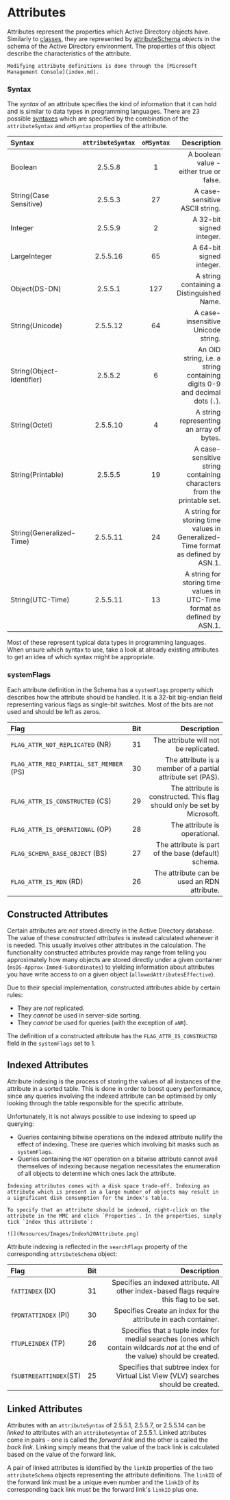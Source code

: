 # Attributes
Attributes represent the properties which Active Directory objects have. Similarly to [classes](Classes.md), they are represented by [attributeSchema](https://learn.microsoft.com/en-us/windows/win32/ad/characteristics-of-attributes) *objects* in the schema of the Active Directory environment. The properties of this object describe the characteristics of the attribute.

```admonish tip title="How-To: Modify an Attribute Definition in the AD Schema" collapsible=true
Modifying attribute definitions is done through the [Microsoft Management Console](index.md).
```

### Syntax
The *syntax* of an attribute specifies the kind of information that it can hold and is similar to data types in programming languages. There are 23 possible [syntaxes](https://learn.microsoft.com/en-us/windows/win32/adschema/syntaxes) which are specified by the combination of the `attributeSyntax` and `oMSyntax` properties of the attribute.

|Syntax|`attributeSyntax`|`oMSyntax`|Description|
|:--|:--:|:--:|--:|
|Boolean|2.5.5.8|1|A boolean value - either true or false.|
|String(Case Sensitive)|2.5.5.3|27|A case-sensitive ASCII string.|
|Integer|2.5.5.9|2|A 32-bit signed integer.|
|LargeInteger|2.5.5.16|65|A 64-bit signed integer.|
|Object(DS-DN)|2.5.5.1|127|A string containing a Distinguished Name.|
|String(Unicode)|2.5.5.12|64|A case-insensitive Unicode string.|
|String(Object-Identifier)|2.5.5.2|6|An OID string, i.e. a string containing digits 0-9 and decimal dots (`.`).|
|String(Octet)|2.5.5.10|4|A string representing an array of bytes.|
|String(Printable)|2.5.5.5|19|A case-sensitive string containing characters from the printable set.|
|String(Generalized-Time)|2.5.5.11|24|A string for storing time values in Generalized-Time format as defined by ASN.1.|
|String(UTC-Time)|2.5.5.11|13|A string for storing time values in UTC-Time format as defined by ASN.1.|

Most of these represent typical data types in programming languages. When unsure which syntax to use, take a look at already existing attributes to get an idea of which syntax might be appropriate.

### systemFlags
Each attribute definition in the Schema has a `systemFlags` property which describes how the attribute should be handled. It is a 32-bit big-endian field representing various flags as single-bit switches. Most of the bits are not used and should be left as zeros.

|Flag|Bit|Description|
|:--|:--:|--:|
|`FLAG_ATTR_NOT_REPLICATED` (NR)|31|The attribute will not be replicated.|
|`FLAG_ATTR_REQ_PARTIAL_SET_MEMBER` (PS)|30|The attribute is a member of a partial attribute set (PAS).|
|`FLAG_ATTR_IS_CONSTRUCTED` (CS)|29|The attribute is constructed. This flag should only be set by Microsoft.|
|`FLAG_ATTR_IS_OPERATIONAL` (OP)|28|The attribute is operational.|
|`FLAG_SCHEMA_BASE_OBJECT` (BS)|27|The attribute is part of the base (default) schema.|
|`FLAG_ATTR_IS_RDN` (RD)|26|The attribute can be used an RDN attribute.|

## Constructed Attributes
Certain attributes are *not* stored directly in the Active Directory database. The value of these *constructed attributes* is instead calculated whenever it is needed. This usually involves other attributes in the calculation. The functionality constructed attributes provide may range from telling you approximately how many objects are stored directly under a given container (`msDS-Approx-Immed-Subordinates`) to yielding information about attributes you have write access to on a given object (`allowedAttributesEffective`). 

Due to their special implementation, constructed attributes abide by certain rules:
- They are *not* replicated.
- They *cannot* be used in server-side sorting.
- They *cannot* be used for queries (with the exception of `aNR`).

The definition of a constructed attribute has the `FLAG_ATTR_IS_CONSTRUCTED` field in the `systemFlags` set to 1.

## Indexed Attributes
Attribute indexing is the process of storing the values of all instances of the attribute in a sorted table. This is done in order to boost query performance, since any queries involving the indexed attribute can be optimised by only looking through the table responsible for the specific attribute.

Unfortunately, it is not always possible to use indexing to speed up querying:
- Queries containing bitwise operations on the indexed attribute nullify the effect of indexing. These are queries which involving bit masks such as `systemFlags`.
- Queries containing the `NOT` operation on a bitwise attribute cannot avail themselves of indexing because negation necessitates the enumeration of all objects to determine which ones lack the attribute.

```admonish note
Indexing attributes comes with a disk space trade-off. Indexing an attribute which is present in a large number of objects may result in a significant disk consumption for the index's table.
```

~~~admonish tip title="How-To: Index an Attribute in Active Directory" collapsible=true
To specify that an attribute should be indexed, right-click on the attribute in the MMC and click `Properties`. In the properties, simply tick `Index this attribute`:

![](Resources/Images/Index%20Attribute.png)

~~~

Attribute indexing is reflected in the `searchFlags` property of the corresponding `attributeSchema` object:

|Flag|Bit|Description|
|:--|:--:|--:|
|`fATTINDEX` (IX)|31|Specifies an indexed attribute. All other index-based flags require this flag to be set.|
|`fPDNTATTINDEX` (PI)|30|Specifies Create an index for the attribute in each container.|
|`fTUPLEINDEX` (TP)|26|Specifies that a tuple index for medial searches (ones which contain wildcards *not* at the end of the value) should be created.|
|`fSUBTREEATTINDEX`(ST)|25|Specifies that subtree index for Virtual List View (VLV) searches should be created.|

## Linked Attributes
Attributes with an `attributeSyntax` of 2.5.5.1, 2.5.5.7, or 2.5.5.14 can be *linked* to attributes with an `attributeSyntax` of 2.5.5.1. Linked attributes come in pairs - one is called the *forward link* and the other is called the *back link*. Linking simply means that the value of the back link is calculated based on the value of the forward link.

A pair of linked attributes is identified by the `linkID` properties of the two `attributeSchema` objects representing the attribute definitions. The `linkID` of the forward link must be a unique even number and the `linkID` of its corresponding back link must be the forward link's `linkID` plus one.